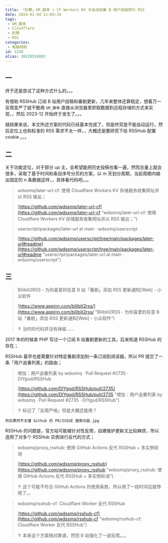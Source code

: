 ```yaml
---
title: 「折腾」GM_脚本 + CF Workers KV 半自动收集 B 用户投稿转为 RSS
date: 2024-01-04 11:03:24
tags:
 - GM_脚本
 - Cloudflare
 - 折腾
 - RSS
categories:
 - 电脑网络
id: 1239
alias: 20120519803
---
```


## 一

终于还是尝试了这种方式什么的。。。

<!--more-->

有借助 RSSHub 订阅 B 站用户投稿和番剧更新，几年来整体还算稳定，想着万一反爬变严了就干脆用 `GM_脚本` 直接从浏览器里抓取数据到远程存储的方式来实现，，然后 2023-12 开始终于发生了。。。

就结果来说，本文所述方案的代码已经基本完成了，但是终究是不能自动运行，然后定位上也和标准的 RSS 需求不太一样，，大概还是要研究下给 RSSHub 配置 cookie 。。。

## 二

关于功能定位，对于部分 up 主，会希望能把历史投稿也看一遍，然而总量上就会很多，采取了基于时间和条目序号分页的方案，以 m 天划分周期，当前周期内输出固定的 n 条数据这样，，具体看代码吧。。。


> wdssmq/later-url-cf: 使用 Cloudflare Workers KV 存储服务收集网址并以 RSS 输出；
>
> [https://github.com/wdssmq/later-url-cf](https://github.com/wdssmq/later-url-cf "wdssmq/later-url-cf: 使用 Cloudflare Workers KV 存储服务收集网址并以 RSS 输出；")


> userscript/packages/later-url at main · wdssmq/userscript
>
> [https://github.com/wdssmq/userscript/tree/main/packages/later-url#readme](https://github.com/wdssmq/userscript/tree/main/packages/later-url#readme "userscript/packages/later-url at main · wdssmq/userscript")


## 三

> Bilibili2RSS - 为你喜爱的任意 B 站「番剧」添加 RSS 更新通知\[Web\] - 小众软件
>
> [https://www.appinn.com/bilibili2rss/](https://www.appinn.com/bilibili2rss/ "Bilibili2RSS - 为你喜爱的任意 B 站「番剧」添加 RSS 更新通知\[Web\] - 小众软件")
>
> ↑ 当时的代码并没有保留……

2017 年的时候拿 PHP 写过一个订阅 B 站番剧更新的工具，后来知道 RSSHub 的存在；

RSSHub 最早也是需要针对特定番剧添加到一条订阅到阅读器，所以 PR 提交了一条「用户追番列表」的路由；

> 增加：用户追番列表 by wdssmq · Pull Request #2735 · DIYgod/RSSHub
>
> [https://github.com/DIYgod/RSSHub/pull/2735](https://github.com/DIYgod/RSSHub/pull/2735 "增加：用户追番列表 by wdssmq · Pull Request #2735 · DIYgod/RSSHub")
>
> ↑ 标记了「反爬严格」但是大概还能用？

`然后果然不太懂 Github 的 PR/ISSUE 搜索功能.jpg`

RSSHub 的问题是，官方站可能被针对性反爬，自建维护更新又比较麻烦，所以选用了对多个 RSSHub 实例进行反代的方式；


> wdssmq/proxy\_rsshub: 使用 GitHub Actions 反代 RSSHub + 多实例轮询
>
> [https://github.com/wdssmq/proxy_rsshub](https://github.com/wdssmq/proxy_rsshub "wdssmq/proxy\_rsshub: 使用 GitHub Actions 反代 RSSHub + 多实例轮询")
>
> ↑ 这个可能不符合 GitHub Actions 的使用条款，所以用了一段时间后就停用了。。


> wdssmq/rsshub-cf: Cloudflare Worker 反代 RSSHub
>
> [https://github.com/wdssmq/rsshub-cf](https://github.com/wdssmq/rsshub-cf "wdssmq/rsshub-cf: Cloudflare Worker 反代 RSSHub")
>
> ↑ 本来这个方案相对靠谱，然而 B 站强化了一波反爬。。。
